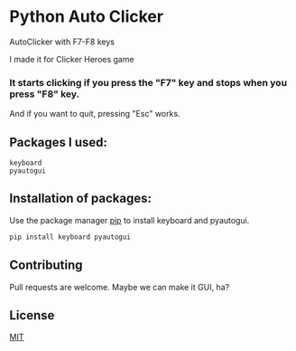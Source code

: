# Python Auto Clicker
 AutoClicker with F7-F8 keys

I made it for Clicker Heroes game

### It starts clicking if you press the "F7" key and stops when you press "F8" key. 
And if you want to quit, pressing "Esc" works.

## Packages I used:
```
keyboard
pyautogui
```

## Installation of packages:

Use the package manager [pip](https://pip.pypa.io/en/stable/) to install keyboard and pyautogui.

```bash
pip install keyboard pyautogui
```

## Contributing
Pull requests are welcome. Maybe we can make it GUI, ha?

## License
[MIT](https://github.com/DreamFireworks/Python-Auto-Clicker/blob/main/LICENSE)
